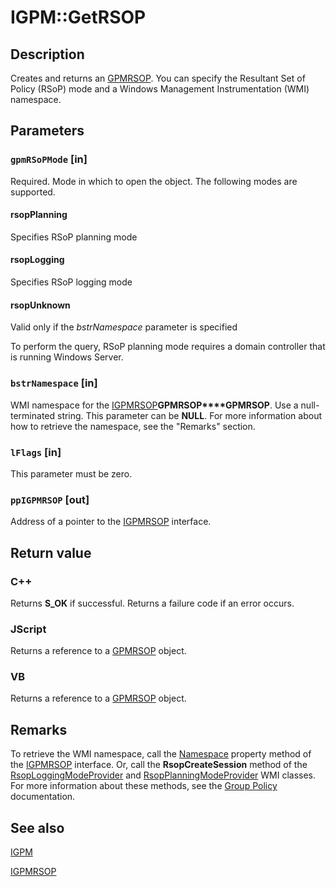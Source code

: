 # IGPM::GetRSOP

## Description

Creates and returns an
[GPMRSOP](https://learn.microsoft.com/previous-versions/windows/desktop/api/gpmgmt/nn-gpmgmt-igpmrsop). You can specify the Resultant Set of Policy (RSoP) mode and a Windows Management Instrumentation (WMI) namespace.

## Parameters

### `gpmRSoPMode` [in]

Required. Mode in which to open the object. The following modes are supported.

#### rsopPlanning

Specifies RSoP planning mode

#### rsopLogging

Specifies RSoP logging mode

#### rsopUnknown

Valid only if the *bstrNamespace* parameter is specified

To perform the query, RSoP planning mode requires a domain controller that is running Windows Server.

### `bstrNamespace` [in]

WMI namespace for the [IGPMRSOP](https://learn.microsoft.com/previous-versions/windows/desktop/api/gpmgmt/nn-gpmgmt-igpmrsop)**GPMRSOP****GPMRSOP**. Use a null-terminated string. This parameter can be **NULL**. For more information about how to retrieve the namespace, see the "Remarks" section.

### `lFlags` [in]

This parameter must be zero.

### `ppIGPMRSOP` [out]

Address of a pointer to the
[IGPMRSOP](https://learn.microsoft.com/previous-versions/windows/desktop/api/gpmgmt/nn-gpmgmt-igpmrsop) interface.

## Return value

### C++

Returns **S_OK** if successful. Returns a failure code if an error occurs.

### JScript

Returns a reference to a [GPMRSOP](https://learn.microsoft.com/previous-versions/windows/desktop/api/gpmgmt/nn-gpmgmt-igpmrsop) object.

### VB

Returns a reference to a [GPMRSOP](https://learn.microsoft.com/previous-versions/windows/desktop/api/gpmgmt/nn-gpmgmt-igpmrsop) object.

## Remarks

To retrieve the WMI namespace, call the
[Namespace](https://learn.microsoft.com/previous-versions/windows/desktop/gpmc/igpmrsop-property-methods) property method of the [IGPMRSOP](https://learn.microsoft.com/previous-versions/windows/desktop/api/gpmgmt/nn-gpmgmt-igpmrsop) interface. Or, call the **RsopCreateSession** method of the
[RsopLoggingModeProvider](https://learn.microsoft.com/previous-versions/windows/desktop/Policy/rsoploggingmodeprovider) and
[RsopPlanningModeProvider](https://learn.microsoft.com/previous-versions/windows/desktop/Policy/rsopplanningmodeprovider) WMI classes. For more information about these methods, see the [Group Policy](https://learn.microsoft.com/previous-versions/windows/desktop/Policy/group-policy-start-page) documentation.

## See also

[IGPM](https://learn.microsoft.com/previous-versions/windows/desktop/api/gpmgmt/nn-gpmgmt-igpm)

[IGPMRSOP](https://learn.microsoft.com/previous-versions/windows/desktop/api/gpmgmt/nn-gpmgmt-igpmrsop)